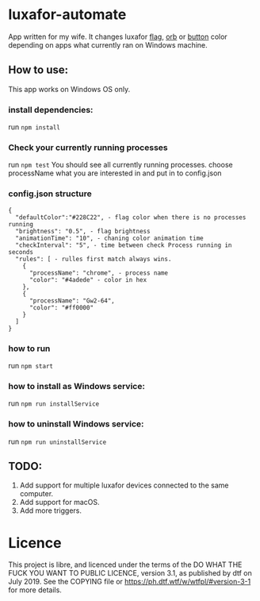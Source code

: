 # luxafor-automate
App written for my wife.
It changes luxafor [flag](https://luxafor.com/flag-usb-busylight-availability-indicator/), [orb](https://luxafor.com/orb-usb-busylight-availability-indicator/) or [button](https://luxafor.com/luxafor-microphone-mute-button/) color depending on apps what currently ran on Windows machine.

## How to use:
This app works on Windows OS only.
### install dependencies:
run `npm install`

### Check your currently running processes
run `npm test` You should see all currently running processes.
choose processName what you are interested in and put in to config.json

### config.json structure
```
{
  "defaultColor":"#228C22", - flag color when there is no processes running
  "brightness": "0.5", - flag brightness
  "animationTime": "10", - chaning color animation time
  "checkInterval": "5", - time between check Process running in seconds
  "rules": [ - rulles first match always wins.
    {
      "processName": "chrome", - process name 
      "color": "#4adede" - color in hex
    },
    {
      "processName": "Gw2-64",
      "color": "#ff0000"
    }
  ]
}
```
### how to run
run `npm start`

### how to install as Windows service:
run `npm run installService`

### how to uninstall  Windows service:
run `npm run uninstallService`

## TODO:
1. Add support for multiple luxafor devices connected to the same computer.
2. Add support for macOS.
3. Add more triggers. 

# Licence 
This project is libre, and licenced under the terms of the
DO WHAT THE FUCK YOU WANT TO PUBLIC LICENCE, version 3.1,
as published by dtf on July 2019. See the COPYING file or
https://ph.dtf.wtf/w/wtfpl/#version-3-1 for more details.
